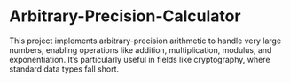 # Arbitrary-Precision-Calculator
This project implements arbitrary-precision arithmetic to handle very large numbers, enabling operations like addition, multiplication, modulus, and exponentiation. It’s particularly useful in fields like cryptography, where standard data types fall short.
